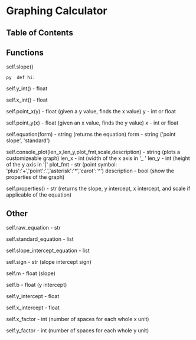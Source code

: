 # Graphing Calculator



## Table of Contents



## Functions

self.slope()

``py 
def hi:
``

self.y_int() - float

self.x_int() - float

self.point_x(y) - float (given a y value, finds the x value)
y - int or float

self.point_y(x) - float (given an x value, finds the y value)
x - int or float

self.equation(form) - string (returns the equation)
form - string ('point slope', 'standard')

self.console_plot(len_x,len_y,plot_fmt,scale,description) - string
(plots a customizeable graph)
len_x - int (width of the x axis in '_ '
len_y - int (height of the y axis in '|'
plot_fmt - str (point symbol: 'plus':'+','point':'.','asterisk':'*','carot':'^')
description - bool (show the properties of the graph)

self.properties() - str (returns the slope, y intercept, x intercept, and scale if applicable of the equation)

## Other

self.raw_equation - str

self.standard_equation - list

self.slope_intercept_equation - list

self.sign - str (slope intercept sign)

self.m - float (slope)

self.b - float (y intercept)

self.y_intercept - float

self.x_intercept - float

self.x_factor - int (number of spaces for each whole x unit)

self.y_factor - int (number of spaces for each whole y unit)
